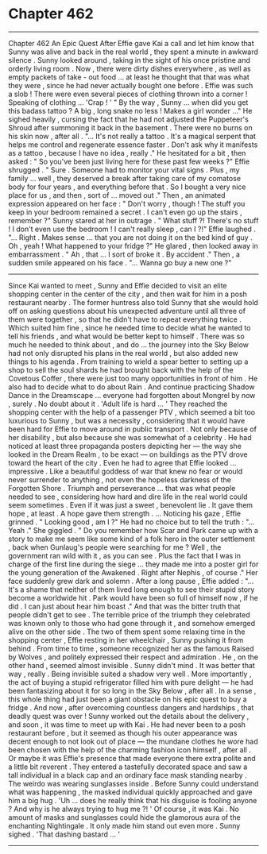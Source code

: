 
# Chapter 462


---

Chapter 462 An Epic Quest
After Effie gave Kai a call and let him know that Sunny was alive and back in the real world , they spent a minute in awkward silence .
Sunny looked around , taking in the sight of his once pristine and orderly living room . Now , there were dirty dishes everywhere , as well as empty packets of take - out food … at least he thought that that was what they were , since he had never actually bought one before .
Effie was such a slob !
There were even several pieces of clothing thrown into a corner !
Speaking of clothing …
'Crap ! '
" By the way , Sunny … when did you get this badass tattoo ? A big , long snake no less ! Makes a girl wonder …"
He sighed heavily , cursing the fact that he had not adjusted the Puppeteer's Shroud after summoning it back in the basement . There were no burns on his skin now , after all .
"... It's not really a tattoo . It's a magical serpent that helps me control and regenerate essence faster . Don't ask why it manifests as a tattoo , because I have no idea , really ."
He hesitated for a bit , then asked :
" So you've been just living here for these past few weeks ?"
Effie shrugged .
" Sure . Someone had to monitor your vital signs . Plus , my family … well , they deserved a break after taking care of my comatose body for four years , and everything before that . So I bought a very nice place for us , and then , sort of … moved out ."
Then , an animated expression appeared on her face :
" Don't worry , though ! The stuff you keep in your bedroom remained a secret . I can't even go up the stairs , remember ?"
Sunny stared at her in outrage .
" What stuff ?! There's no stuff ! I don't even use the bedroom ! I can't really sleep , can I ?!"
Effie laughed .
"... Right . Makes sense ... that you are not doing it on the bed kind of guy . Oh , yeah ! What happened to your fridge ?"
He glared , then looked away in embarrassment .
" Ah , that … I sort of broke it . By accident ."
Then , a sudden smile appeared on his face .
"... Wanna go buy a new one ?"
***
Since Kai wanted to meet , Sunny and Effie decided to visit an elite shopping center in the center of the city , and then wait for him in a posh restaurant nearby . The former huntress also told Sunny that she would hold off on asking questions about his unexpected adventure until all three of them were together , so that he didn't have to repeat everything twice .
Which suited him fine , since he needed time to decide what he wanted to tell his friends , and what would be better kept to himself .
There was so much he needed to think about , and do … the journey into the Sky Below had not only disrupted his plans in the real world , but also added new things to his agenda . From training to wield a spear better to setting up a shop to sell the soul shards he had brought back with the help of the Covetous Coffer , there were just too many opportunities in front of him .
He also had to decide what to do about Rain . And continue practicing Shadow Dance in the Dreamscape ... everyone had forgotten about Mongrel by now , surely . No doubt about it .
'Adult life is hard … '
They reached the shopping center with the help of a passenger PTV , which seemed a bit too luxurious to Sunny , but was a necessity , considering that it would have been hard for Effie to move around in public transport .
Not only because of her disability , but also because she was somewhat of a celebrity .
He had noticed at least three propaganda posters depicting her — the way she looked in the Dream Realm , to be exact — on buildings as the PTV drove toward the heart of the city . Even he had to agree that Effie looked … impressive . Like a beautiful goddess of war that knew no fear or would never surrender to anything , not even the hopeless darkness of the Forgotten Shore .
Triumph and perseverance … that was what people needed to see , considering how hard and dire life in the real world could seem sometimes . Even if it was just a sweet , benevolent lie .
It gave them hope , at least .
A hope gave them strength .
... Noticing his gaze , Effie grinned .
" Looking good , am I ?"
He had no choice but to tell the truth :
"... Yeah ."
She giggled .
" Do you remember how Scar and Park came up with a story to make me seem like some kind of a folk hero in the outer settlement , back when Gunlaug's people were searching for me ? Well , the government ran wild with it , as you can see . Plus the fact that I was in charge of the first line during the siege … they made me into a poster girl for the young generation of the Awakened . Right after Nephis , of course ."
Her face suddenly grew dark and solemn . After a long pause , Effie added :
"... It's a shame that neither of them lived long enough to see their stupid story become a worldwide hit . Park would have been so full of himself now , if he did . I can just about hear him boast ."
And that was the bitter truth that people didn't get to see . The terrible price of the triumph they celebrated was known only to those who had gone through it , and somehow emerged alive on the other side .
The two of them spent some relaxing time in the shopping center , Effie resting in her wheelchair , Sunny pushing it from behind . From time to time , someone recognized her as the famous Raised by Wolves , and politely expressed their respect and admiration . He , on the other hand , seemed almost invisible .
Sunny didn't mind . It was better that way , really .
Being invisible suited a shadow very well .
More importantly , the act of buying a stupid refrigerator filled him with pure delight — he had been fantasizing about it for so long in the Sky Below , after all . In a sense , this whole thing had just been a giant obstacle on his epic quest to buy a fridge . And now , after overcoming countless dangers and hardships , that deadly quest was over !
Sunny worked out the details about the delivery , and soon , it was time to meet up with Kai .
He had never been to a posh restaurant before , but it seemed as though his outer appearance was decent enough to not look out of place — the mundane clothes he wore had been chosen with the help of the charming fashion icon himself , after all . Or maybe it was Effie's presence that made everyone there extra polite and a little bit reverent .
They entered a tastefully decorated space and saw a tall individual in a black cap and an ordinary face mask standing nearby . The weirdo was wearing sunglasses inside .
Before Sunny could understand what was happening , the masked individual quickly approached and gave him a big hug .
'Uh … does he really think that his disguise is fooling anyone ? And why is he always trying to hug me ?! '
Of course , it was Kai .
No amount of masks and sunglasses could hide the glamorous aura of the enchanting Nightingale .
It only made him stand out even more .
Sunny sighed .
'That dashing bastard … '

---

